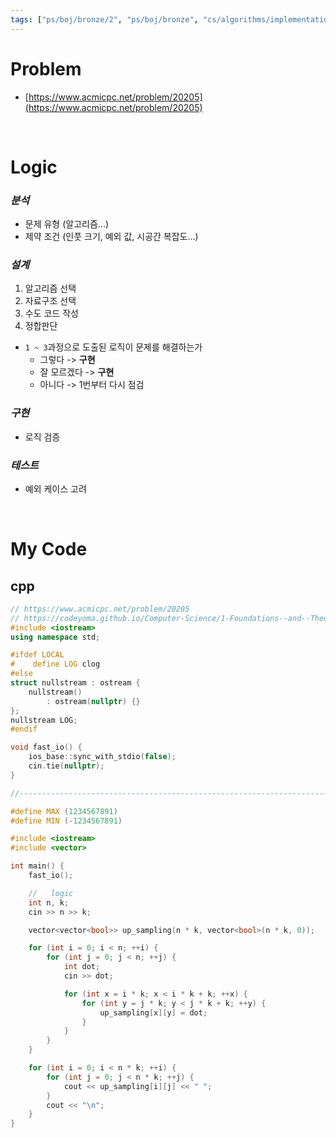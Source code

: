 ```yaml
---
tags: ["ps/boj/bronze/2", "ps/boj/bronze", "cs/algorithms/implementation/ps"]
---
```


# Problem
- [https://www.acmicpc.net/problem/20205](https://www.acmicpc.net/problem/20205)

<br/>

# Logic

### *분석*
- 문제 유형 (알고리즘...)
- 제약 조건 (인풋 크기, 예외 값, 시공간 복잡도...)

### *설계*
1. 알고리즘 선택
2. 자료구조 선택
3. 수도 코드 작성
4. 정합판단
  - `1 ~ 3`과정으로 도출된 로직이 문제를 해결하는가
    - 그렇다 -> **구현**
    - 잘 모르겠다 -> **구현**
    - 아니다 -> 1번부터 다시 점검

### *구현*
- 로직 검증

### *테스트*
- 예외 케이스 고려

<br/>

# My Code
## cpp
```cpp title="boj/20205.cpp"
// https://www.acmicpc.net/problem/20205
// https://codeyoma.github.io/Computer-Science/1-Foundations--and--Theory/Algorithms/ps/boj/20205/20205
#include <iostream>
using namespace std;

#ifdef LOCAL
#    define LOG clog
#else
struct nullstream : ostream {
    nullstream()
        : ostream(nullptr) {}
};
nullstream LOG;
#endif

void fast_io() {
    ios_base::sync_with_stdio(false);
    cin.tie(nullptr);
}

//--------------------------------------------------------------------------------------------------

#define MAX (1234567891)
#define MIN (-1234567891)

#include <iostream>
#include <vector>

int main() {
    fast_io();

    //   logic
    int n, k;
    cin >> n >> k;

    vector<vector<bool>> up_sampling(n * k, vector<bool>(n * k, 0));

    for (int i = 0; i < n; ++i) {
        for (int j = 0; j < n; ++j) {
            int dot;
            cin >> dot;

            for (int x = i * k; x < i * k + k; ++x) {
                for (int y = j * k; y < j * k + k; ++y) {
                    up_sampling[x][y] = dot;
                }
            }
        }
    }

    for (int i = 0; i < n * k; ++i) {
        for (int j = 0; j < n * k; ++j) {
            cout << up_sampling[i][j] << " ";
        }
        cout << "\n";
    }
}

```
